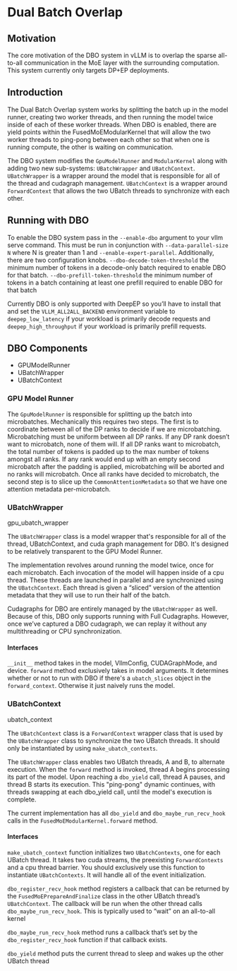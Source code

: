 # Dual Batch Overlap
## Motivation
The core motivation of the DBO system in vLLM is to overlap the sparse all-to-all communication in the MoE layer with the surrounding computation. This system currently only targets DP+EP deployments.
## Introduction
The Dual Batch Overlap system works by splitting the batch up in the model runner, creating two worker threads, and then running the model twice inside of each of these worker threads. When DBO is enabled, there are yield points within the FusedMoEModularKernel that will allow the two worker threads to ping-pong between each other so that when one is running compute, the other is waiting on communication. 

The DBO system modifies the `GpuModelRunner` and `ModularKernel` along with adding two new sub-systems: `UBatchWrapper` and `UBatchContext`. `UBatchWrapper` is a wrapper around the model that is responsible for all of the thread and cudagraph management. `UBatchContext` is a wrapper around `ForwardContext` that allows the two UBatch threads to synchronize with each other.
## Running with DBO
To enable the DBO system pass in the `--enable-dbo` argument to your vllm serve command. This must be run in conjunction with `--data-parallel-size N` where N is greater than 1 and `--enable-expert-parallel`. Additionally, there are two configuration knobs.
`--dbo-decode-token-threshold` the minimum number of tokens in a decode-only batch required to enable DBO for that batch.
`--dbo-prefill-token-threshold` the minimum number of tokens in a batch containing at least one prefill required to enable DBO for that batch

Currently DBO is only supported with DeepEP so you’ll have to install that and set the `VLLM_ALL2ALL_BACKEND` environment variable to `deepep_low_latency` if your workload is primarily decode requests and `deepep_high_throughput` if your workload is primarily prefill requests.
## DBO Components
* GPUModelRunner
* UBatchWrapper
* UBatchContext
### GPU Model Runner
The `GpuModelRunner` is responsible for splitting up the batch into microbatches. Mechanically this requires two steps. The first is to coordinate between all of the DP ranks to decide if we are microbatching. Microbatching must be uniform between all DP ranks. If any DP rank doesn’t want to microbatch, none of them will. If all DP ranks want to microbatch, the total number of tokens is padded up to the max number of tokens amongst all ranks. If any rank would end up with an empty second microbatch after the padding is applied, microbatching will be aborted and no ranks will microbatch. Once all ranks have decided to microbatch, the second step is to slice up the `CommonAttentionMetadata` so that we have one attention metadata per-microbatch.
### UBatchWrapper
gpu_ubatch_wrapper

The `UBatchWrapper` class is a model wrapper that's responsible for all of the thread, UBatchContext, and cuda graph management for DBO. It's designed to be relatively transparent to the GPU Model Runner.

The implementation revolves around running the model twice, once for each microbatch. Each invocation of the model will happen inside of a cpu thread. These threads are launched in parallel and are synchronized using the `UBatchContext`. Each thread is given a “sliced” version of the attention metadata that they will use to run their half of the batch.

Cudagraphs for DBO are entirely managed by the `UBatchWrapper` as well. Because of this, DBO only supports running with Full Cudagraphs. However, once we’ve captured a DBO cudagraph, we can replay it without any multithreading or CPU synchronization.

#### Interfaces
`__init__` method takes in the model, VllmConfig, CUDAGraphMode, and device.
`forward` method exclusively takes in model arguments. It determines whether or not to run with DBO if there's a `ubatch_slices` object in the `forward_context`. Otherwise it just naively runs the model.
### UBatchContext
ubatch_context

The `UBatchContext` class is a `ForwardContext` wrapper class that is used by the `UBatchWrapper` class to synchronize the two UBatch threads. It should only be instantiated by using `make_ubatch_contexts`.

The `UBatchWrapper` class enables two UBatch threads, A and B, to alternate execution. When the `forward` method is invoked, thread A begins processing its part of the model. Upon reaching a `dbo_yield` call, thread A pauses, and thread B starts its execution. This "ping-pong" dynamic continues, with threads swapping at each dbo_yield call, until the model's execution is complete.

The current implementation has all `dbo_yield` and `dbo_maybe_run_recv_hook` calls in the `FusedMoEModularKernel.forward` method.
#### Interfaces
`make_ubatch_context` function initializes two `UBatchContexts`, one for each UBatch thread. It takes two cuda streams, the preexisting `ForwardContexts` and a cpu thread barrier. You should exclusively use this function to instantiate `UBatchContexts`. It will handle all of the event initialization.

`dbo_register_recv_hook` method registers a callback that can be returned by the `FusedMoEPrepareAndFinalize` class in the other UBatch thread’s `UBatchContext`. The callback will be run when the other thread calls `dbo_maybe_run_recv_hook`. This is typically used to “wait” on an all-to-all kernel

`dbo_maybe_run_recv_hook` method runs a callback that’s set by the `dbo_register_recv_hook` function if that callback exists.

`dbo_yield` method puts the current thread to sleep and wakes up the other UBatch thread


